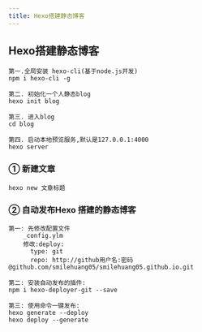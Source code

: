 ```yaml
---
title: Hexo搭建静态博客
---
```


## Hexo搭建静态博客
```
第一.全局安装 hexo-cli(基于node.js开发)
npm i hexo-cli -g

第二. 初始化一个人静态blog
hexo init blog

第三. 进入blog
cd blog 

第四. 启动本地预览服务,默认是127.0.0.1:4000 
hexo server
```
### ① 新建文章 
```
hexo new 文章标题
```
### ② 自动发布Hexo 搭建的静态博客
```
第一: 先修改配置文件
    _config.ylm
    修改:deploy:
      type: git 
      repo: http://github用户名:密码@github.com/smilehuang05/smilehuang05.github.io.git
            
第二: 安装自动发布的插件:
npm i hexo-deployer-git --save

第三: 使用命令一键发布:
hexo generate --deploy
hexo deploy --generate
```




